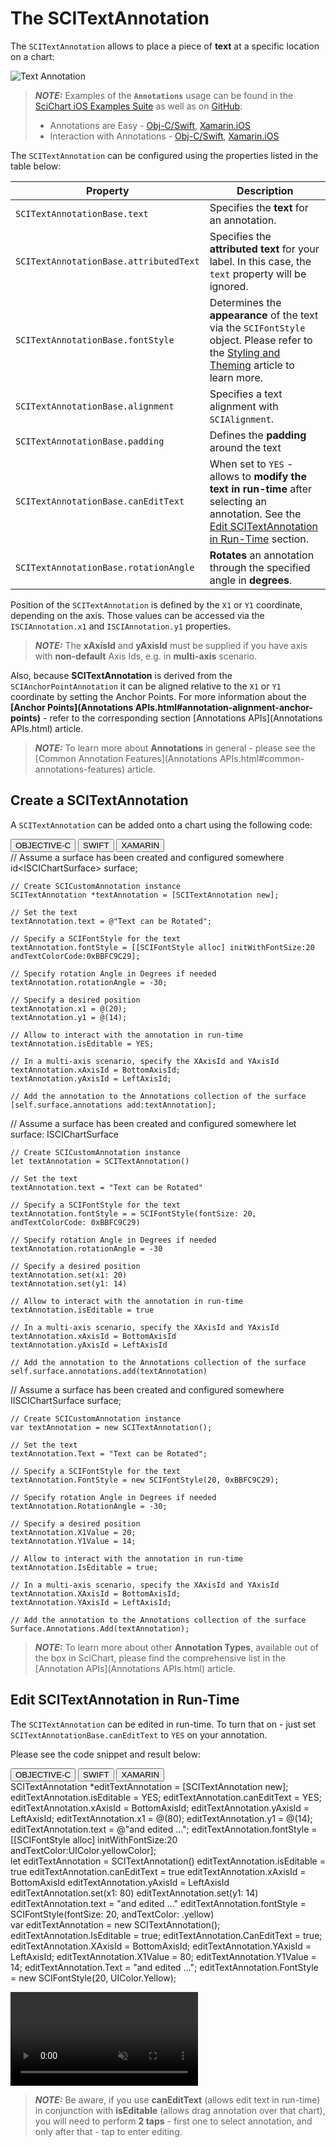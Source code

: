 # The SCITextAnnotation
The `SCITextAnnotation` allows to place a piece of **text** at a specific location on a chart:

![Text Annotation](img/annotations/text-annotation.png)

> **_NOTE:_** Examples of the **`Annotations`** usage can be found in the [SciChart iOS Examples Suite](https://www.scichart.com/examples/ios-chart/) as well as on [GitHub](https://github.com/ABTSoftware/SciChart.iOS.Examples):
> 
> - Annotations are Easy - [Obj-C/Swift](https://www.scichart.com/example/ios-chart-chart-annotations-are-easy-example/), [Xamarin.iOS](https://www.scichart.com/example/xamarin-chart-annotations-example/)
> - Interaction with Annotations - [Obj-C/Swift](https://www.scichart.com/example/ios-chart/ios-chart-chart-interaction-with-annotations-example/), [Xamarin.iOS](https://www.scichart.com/example/xamarin-chart/xamarin-chart-interaction-with-annotations-example/)

The `SCITextAnnotation` can be configured using the properties listed in the table below:

| **Property**                           | **Description**                                                                                      |
| -------------------------------------- | ---------------------------------------------------------------------------------------------------- |
| `SCITextAnnotationBase.text`           | Specifies the **text** for an annotation.                                                            |
| `SCITextAnnotationBase.attributedText` | Specifies the **attributed text** for your label. In this case, the `text` property will be ignored. |
| `SCITextAnnotationBase.fontStyle`      | Determines the **appearance** of the text via the `SCIFontStyle` object. Please refer to the [Styling and Theming](scipenstyle-scibrushstyle-and-scifontstyle.html) article to learn more. |
| `SCITextAnnotationBase.alignment`      | Specifies a text alignment with `SCIAlignment`.                                                      |
| `SCITextAnnotationBase.padding`        | Defines the **padding** around the text                                                              |
| `SCITextAnnotationBase.canEditText`    | When set to `YES` - allows to **modify the text in run-time** after selecting an annotation. See the [Edit SCITextAnnotation in Run-Time](#edit-scitextannotation-in-run-time) section. |
| `SCITextAnnotationBase.rotationAngle`  | **Rotates** an annotation through the specified angle in **degrees**.                                 |

Position of the `SCITextAnnotation` is defined by the `X1` or `Y1` coordinate, depending on the axis. 
Those values can be accessed via the `ISCIAnnotation.x1` and `ISCIAnnotation.y1` properties.

> **_NOTE:_** The **xAxisId** and **yAxisId** must be supplied if you have axis with **non-default** Axis Ids, e.g. in **multi-axis** scenario.

Also, because **SCITextAnnotation** is derived from the `SCIAnchorPointAnnotation` it can be aligned relative to the `X1` or `Y1` coordinate by setting the Anchor Points. For more information about the **[Anchor Points](Annotations APIs.html#annotation-alignment-anchor-points)** - refer to the corresponding section [Annotations APIs](Annotations APIs.html) article.

> **_NOTE:_** To learn more about **Annotations** in general - please see the [Common Annotation Features](Annotations APIs.html#common-annotations-features) article.

## Create a SCITextAnnotation
A `SCITextAnnotation` can be added onto a chart using the following code:

<div class="code-snippet-tabs">
  <button class="code-snippet-tab" onclick="showCodeFor(event, 'objectivec')">OBJECTIVE-C</button>
  <button class="code-snippet-tab" onclick="showCodeFor(event, 'swift')">SWIFT</button>
  <button class="code-snippet-tab" onclick="showCodeFor(event, 'cs')">XAMARIN</button>
</div>
<div class="code-snippet" id="objectivec">
    // Assume a surface has been created and configured somewhere
    id&lt;ISCIChartSurface&gt; surface;

    // Create SCICustomAnnotation instance
    SCITextAnnotation *textAnnotation = [SCITextAnnotation new];

    // Set the text
    textAnnotation.text = @"Text can be Rotated";

    // Specify a SCIFontStyle for the text
    textAnnotation.fontStyle = [[SCIFontStyle alloc] initWithFontSize:20 andTextColorCode:0xBBFC9C29];

    // Specify rotation Angle in Degrees if needed
    textAnnotation.rotationAngle = -30;

    // Specify a desired position
    textAnnotation.x1 = @(20);
    textAnnotation.y1 = @(14);

    // Allow to interact with the annotation in run-time
    textAnnotation.isEditable = YES;

    // In a multi-axis scenario, specify the XAxisId and YAxisId
    textAnnotation.xAxisId = BottomAxisId;
    textAnnotation.yAxisId = LeftAxisId;

    // Add the annotation to the Annotations collection of the surface
    [self.surface.annotations add:textAnnotation];
</div>
<div class="code-snippet" id="swift">
    // Assume a surface has been created and configured somewhere
    let surface: ISCIChartSurface

    // Create SCICustomAnnotation instance
    let textAnnotation = SCITextAnnotation()
    
    // Set the text
    textAnnotation.text = "Text can be Rotated"

    // Specify a SCIFontStyle for the text
    textAnnotation.fontStyle = = SCIFontStyle(fontSize: 20, andTextColorCode: 0xBBFC9C29)

    // Specify rotation Angle in Degrees if needed
    textAnnotation.rotationAngle = -30

    // Specify a desired position
    textAnnotation.set(x1: 20)
    textAnnotation.set(y1: 14)

    // Allow to interact with the annotation in run-time
    textAnnotation.isEditable = true

    // In a multi-axis scenario, specify the XAxisId and YAxisId
    textAnnotation.xAxisId = BottomAxisId
    textAnnotation.yAxisId = LeftAxisId
    
    // Add the annotation to the Annotations collection of the surface
    self.surface.annotations.add(textAnnotation)
</div>
<div class="code-snippet" id="cs">
    // Assume a surface has been created and configured somewhere
    IISCIChartSurface surface;

    // Create SCICustomAnnotation instance
    var textAnnotation = new SCITextAnnotation();

    // Set the text
    textAnnotation.Text = "Text can be Rotated";

    // Specify a SCIFontStyle for the text
    textAnnotation.FontStyle = new SCIFontStyle(20, 0xBBFC9C29);

    // Specify rotation Angle in Degrees if needed
    textAnnotation.RotationAngle = -30;

    // Specify a desired position
    textAnnotation.X1Value = 20;
    textAnnotation.Y1Value = 14;

    // Allow to interact with the annotation in run-time
    textAnnotation.IsEditable = true;

    // In a multi-axis scenario, specify the XAxisId and YAxisId
    textAnnotation.XAxisId = BottomAxisId;
    textAnnotation.YAxisId = LeftAxisId;

    // Add the annotation to the Annotations collection of the surface
    Surface.Annotations.Add(textAnnotation);
</div>

> **_NOTE:_** To learn more about other **Annotation Types**, available out of the box in SciChart, please find the comprehensive list in the [Annotation APIs](Annotations APIs.html) article.

## Edit SCITextAnnotation in Run-Time
The `SCITextAnnotation` can be edited in run-time. To turn that on - just set `SCITextAnnotationBase.canEditText` to `YES` on your annotation.

Please see the code snippet and result below:

<div class="code-snippet-tabs">
  <button class="code-snippet-tab" onclick="showCodeFor(event, 'objectivec')">OBJECTIVE-C</button>
  <button class="code-snippet-tab" onclick="showCodeFor(event, 'swift')">SWIFT</button>
  <button class="code-snippet-tab" onclick="showCodeFor(event, 'cs')">XAMARIN</button>
</div>
<div class="code-snippet" id="objectivec">
    SCITextAnnotation *editTextAnnotation = [SCITextAnnotation new];
    editTextAnnotation.isEditable = YES;
    editTextAnnotation.canEditText = YES;
    editTextAnnotation.xAxisId = BottomAxisId;
    editTextAnnotation.yAxisId = LeftAxisId;
    editTextAnnotation.x1 = @(80);
    editTextAnnotation.y1 = @(14);
    editTextAnnotation.text = @"and edited ...";
    editTextAnnotation.fontStyle = [[SCIFontStyle alloc] initWithFontSize:20 andTextColor:UIColor.yellowColor];
</div>
<div class="code-snippet" id="swift">
    let editTextAnnotation = SCITextAnnotation()
    editTextAnnotation.isEditable = true
    editTextAnnotation.canEditText = true
    editTextAnnotation.xAxisId = BottomAxisId
    editTextAnnotation.yAxisId = LeftAxisId
    editTextAnnotation.set(x1: 80)
    editTextAnnotation.set(y1: 14)
    editTextAnnotation.text = "and edited ..."
    editTextAnnotation.fontStyle = SCIFontStyle(fontSize: 20, andTextColor: .yellow)
</div>
<div class="code-snippet" id="cs">
    var editTextAnnotation = new SCITextAnnotation();
    editTextAnnotation.IsEditable = true;
    editTextAnnotation.CanEditText = true;
    editTextAnnotation.XAxisId = BottomAxisId;
    editTextAnnotation.YAxisId = LeftAxisId;
    editTextAnnotation.X1Value = 80;
    editTextAnnotation.Y1Value = 14;
    editTextAnnotation.Text = "and edited ...";
    editTextAnnotation.FontStyle = new SCIFontStyle(20, UIColor.Yellow);
</div>

<video autoplay loop muted playsinline src="img/annotations/text-annotation-editing.mp4"></video>

> **_NOTE:_** Be aware, if you use **canEditText** (allows edit text in run-time) in conjunction with **isEditable** (allows drag annotation over that chart), you will need to perform **2 taps** - first one to select annotation, and only after that - tap to enter editing.